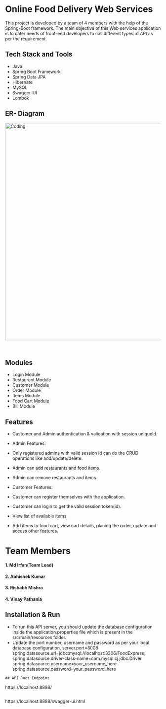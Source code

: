 # Online Food Delivery Web Services




This project is developed by a team of 4 members with the help of the Spring-Boot framework. The main objective of this Web services application is to cater needs of front-end developers to call different types of API as per the requirement.


## Tech Stack and Tools
- Java
- Spring Boot Framework
- Spring Data JPA
- Hibernate
- MySQL
- Swagger-UI
- Lombok

## ER- Diagram
<p>
        <img
        align="center"
        src="https://github.com/parimalbiswas/tropical-jellyfish-2222/blob/main/ER%20-DIA.jpg?raw=true"
        alt="Coding"
        width="700"
        style="display: block"/>
    </p>
    <br>


## Modules
- Login Module
- Restaurant Module
- Customer Module
- Order Module
- Items Module
- Food Cart Module
- Bill Module

## Features
- Customer and Admin authentication & validation with session uniqueId.
- Admin Features:
 - Only registered admins with valid session id can do the CRUD operations like add/update/delete.
 - Admin can add restaurants and food items.
 - Admin can remove restaurants and items.
 
- Customer Features:
 - Customer can register themselves with the application.
 - Customer can login to get the valid session token(id).
 - View list of available items.
 - Add items to food cart, view cart details, placing the order, update and access other features.
 
# Team Members

<h4>1. Md Irfan(Team Lead)</h4>

<h4>2. Abhishek Kumar</h4>

<h4>3. Rishabh Mishra</h4>

<h4>4. Vinay Pathania</h4>


  
## Installation & Run
- To run this API server, you should update the database configuration inside the application.properties file which is present in the src/main/resources folder.
- Update the port number, username and password as per your local database configuration.
server.port=8008
spring.datasource.url=jdbc:mysql://localhost:3306/FoodExpress;
spring.datasource.driver-class-name=com.mysql.cj.jdbc.Driver
spring.datasource.username=your_username_here
spring.datasource.password=your_password_here
```
## API Root Endpoint
```
https://localhost:8888/
```
```
https://localhost:8888/swagger-ui.html
```
